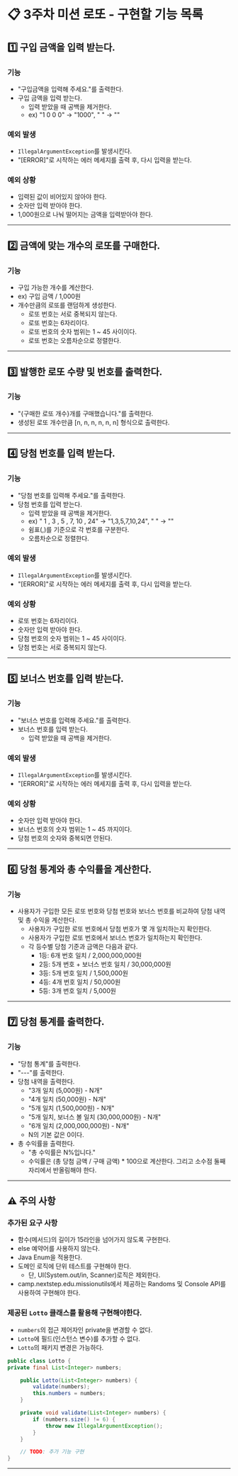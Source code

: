 # 📋 3주차 미션 로또 - 구현할 기능 목록
## 1️⃣ 구입 금액을 입력 받는다.
### 기능
- "구입금액을 입력해 주세요."를 출력한다.
- 구입 금액을 입력 받는다.
  - 입력 받았을 때 공백을 제거한다.
  - ex) "1 0 0 0" -> "1000", " " -> ""

### 예외 발생
- `IllegalArgumentException`를 발생시킨다.
- "[ERROR]"로 시작하는 에러 메세지를 출력 후, 다시 입력을 받는다.

### 예외 상황
- 입력된 값이 비어있지 않아야 한다.
- 숫자만 입력 받아야 한다.
- 1,000원으로 나눠 떨어지는 금액을 입력받아야 한다.

---

## 2️⃣ 금액에 맞는 개수의 로또를 구매한다.
### 기능
- 구입 가능한 개수를 계산한다.
- ex) 구입 금액 / 1,000원
- 개수만큼의 로또를 랜덤하게 생성한다.
  - 로또 번호는 서로 중복되지 않는다.
  - 로또 번호는 6자리이다.
  - 로또 번호의 숫자 범위는 1 ~ 45 사이이다.
  - 로또 번호는 오름차순으로 정렬한다.

---

## 3️⃣ 발행한 로또 수량 및 번호를 출력한다.
### 기능
- "{구매한 로또 개수}개를 구매했습니다."를 출력한다.
- 생성된 로또 개수만큼 [n, n, n, n, n, n] 형식으로 출력한다.

---

## 4️⃣ 당첨 번호를 입력 받는다.
### 기능
- "당첨 번호를 입력해 주세요."를 출력한다.
- 당첨 번호를 입력 받는다.
  - 입력 받았을 때 공백을 제거한다.
  - ex) " 1 , 3 , 5 , 7, 10 , 24" -> "1,3,5,7,10,24", " " -> ""
  - 쉼표(,)를 기준으로 각 번호를 구분한다.
  - 오름차순으로 정렬한다.

### 예외 발생
- `IllegalArgumentException`를 발생시킨다.
- "[ERROR]"로 시작하는 에러 메세지를 출력 후, 다시 입력을 받는다.

### 예외 상황
- 로또 번호는 6자리이다.
- 숫자만 입력 받아야 한다.
- 당첨 번호의 숫자 범위는 1 ~ 45 사이이다.
- 당첨 번호는 서로 중복되지 않는다.

---

## 5️⃣ 보너스 번호를 입력 받는다.
### 기능
- "보너스 번호를 입력해 주세요."를 출력한다.
- 보너스 번호를 입력 받는다.
  - 입력 받았을 때 공백을 제거한다.

### 예외 발생
- `IllegalArgumentException`를 발생시킨다.
- "[ERROR]"로 시작하는 에러 메세지를 출력 후, 다시 입력을 받는다.

### 예외 상황
- 숫자만 입력 받아야 한다.
- 보너스 번호의 숫자 범위는 1 ~ 45 까지이다.
- 당첨 번호의 숫자와 중복되면 안된다.

---

## 6️⃣ 당첨 통계와 총 수익률을 계산한다.
### 기능
- 사용자가 구입한 모든 로또 번호와 당첨 번호와 보너스 번호를 비교하여 당첨 내역 및 총 수익을 계산한다.
  - 사용자가 구입한 로또 번호에서 당첨 번호가 몇 개 일치하는지 확인한다.
  - 사용자가 구입한 로또 번호에서 보너스 번호가 일치하는지 확인한다.
  - 각 등수별 당첨 기준과 금액은 다음과 같다.
    - 1등: 6개 번호 일치 / 2,000,000,000원
    - 2등: 5개 번호 + 보너스 번호 일치 / 30,000,000원
    - 3등: 5개 번호 일치 / 1,500,000원
    - 4등: 4개 번호 일치 / 50,000원
    - 5등: 3개 번호 일치 / 5,000원

---

## 7️⃣ 당첨 통계를 출력한다.
### 기능
- "당첨 통계"를 출력한다.
- "---"를 출력한다.
- 당첨 내역을 출력한다.
  - "3개 일치 (5,000원) - N개"
  - "4개 일치 (50,000원) - N개"
  - "5개 일치 (1,500,000원) - N개"
  - "5개 일치, 보너스 볼 일치 (30,000,000원) - N개"
  - "6개 일치 (2,000,000,000원) - N개"
  - N의 기본 값은 0이다.
- 총 수익률을 출력한다.
  - "총 수익률은 N%입니다."
  - 수익률은 (총 당첨 금액 / 구매 금액) * 100으로 계산한다. 그리고 소수점 둘째 자리에서 반올림해야 한다.
 
---

## ⚠️ 주의 사항
### 추가된 요구 사항
- 함수(메서드)의 길이가 15라인을 넘어가지 않도록 구현한다.
- else 예약어를 사용하지 않는다.
- Java Enum을 적용한다.
- 도메인 로직에 단위 테스트를 구현해야 한다.
  - 단, UI(System.out/in, Scanner)로직은 제외한다.
- camp.nextstep.edu.missionutils에서 제공하는 Randoms 및 Console API를 사용하여 구현해야 한다.

### 제공된 `Lotto` 클래스를 활용해 구현해야한다.
- `numbers`의 접근 제어자인 private을 변경할 수 없다.
- `Lotto`에 필드(인스턴스 변수)를 추가할 수 없다.
- `Lotto`의 패키지 변경은 가능하다.
```java
public class Lotto {
private final List<Integer> numbers;

    public Lotto(List<Integer> numbers) {
        validate(numbers);
        this.numbers = numbers;
    }

    private void validate(List<Integer> numbers) {
        if (numbers.size() != 6) {
            throw new IllegalArgumentException();
        }
    }

    // TODO: 추가 기능 구현
}
```

---
